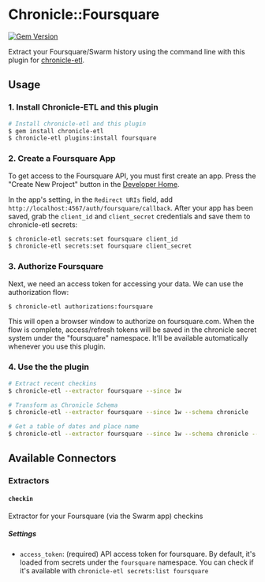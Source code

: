 # Chronicle::Foursquare
[![Gem Version](https://badge.fury.io/rb/chronicle-foursquare.svg)](https://badge.fury.io/rb/chronicle-foursquare)

Extract your Foursquare/Swarm history using the command line with this plugin for [chronicle-etl](https://github.com/chronicle-app/chronicle-etl).

## Usage

### 1. Install Chronicle-ETL and this plugin

```sh
# Install chronicle-etl and this plugin
$ gem install chronicle-etl
$ chronicle-etl plugins:install foursquare
```

### 2. Create a Foursquare App
To get access to the Foursquare API, you must first create an app. Press the "Create New Project" button in the [Developer Home](https://foursquare.com/developers/home).

In the app's setting, in the `Redirect URIs` field, add `http://localhost:4567/auth/foursquare/callback`. After your app has been saved, grab the `client_id` and `client_secret` credentials and save them to chronicle-etl secrets:

```sh
$ chronicle-etl secrets:set foursquare client_id
$ chronicle-etl secrets:set foursquare client_secret
```

### 3. Authorize Foursquare

Next, we need an access token for accessing your data. We can use the authorization flow:

```sh
$ chronicle-etl authorizations:foursquare
```

This will open a browser window to authorize on foursquare.com. When the flow is complete, access/refresh tokens will be saved in the chronicle secret system under the "foursquare" namespace. It'll be available automatically whenever you use this plugin.

### 4. Use the the plugin
```sh
# Extract recent checkins
$ chronicle-etl --extractor foursquare --since 1w

# Transform as Chronicle Schema
$ chronicle-etl --extractor foursquare --since 1w --schema chronicle

# Get a table of dates and place name
$ chronicle-etl --extractor foursquare --since 1w --schema chronicle --fields end_time object.name --loader table
```

## Available Connectors

### Extractors

#### `checkin`

Extractor for your Foursquare (via the Swarm app) checkins

##### Settings
- `access_token`: (required) API access token for foursquare. By default, it's loaded from secrets under the `foursquare` namespace. You can check if it's available with `chronicle-etl secrets:list foursquare`
